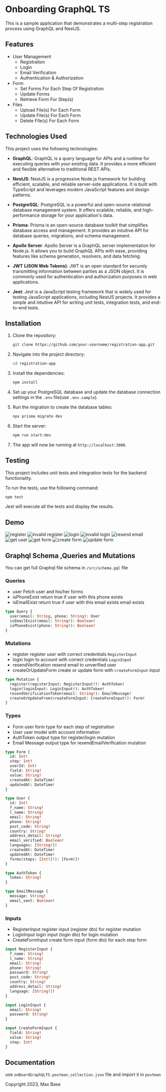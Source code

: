 # Onboarding GraphQL TS

This is a sample application that demonstrates a multi-step registration process using GraphQL and NestJS.

## Features

- User Management
  - Registration
  - Login
  - Email Verification
  - Authentication & Authorization
- Form
  - Set Forms For Each Step Of Registration
  - Update Forms
  - Retrieve Form For Step(s)
- Files
  - Upload File(s) For Each Form
  - Update File(s) For Each Form
  - Delete FIle(s) For Each Form

## Technologies Used

This project uses the following technologies:

- **GraphQL**: GraphQL is a query language for APIs and a runtime for executing queries with your existing data. It provides a more efficient and flexible alternative to traditional REST APIs.

- **NestJS**: NestJS is a progressive Node.js framework for building efficient, scalable, and reliable server-side applications. It is built with TypeScript and leverages modern JavaScript features and design patterns.

- **PostgreSQL**: PostgreSQL is a powerful and open-source relational database management system. It offers scalable, reliable, and high-performance storage for your application's data.

- **Prisma**: Prisma is an open-source database toolkit that simplifies database access and management. It provides an intuitive API for database queries, migrations, and schema management.

- **Apollo Server**: Apollo Server is a GraphQL server implementation for Node.js. It allows you to build GraphQL APIs with ease, providing features like schema generation, resolvers, and data fetching.

- **JWT (JSON Web Tokens)**: JWT is an open standard for securely transmitting information between parties as a JSON object. It is commonly used for authentication and authorization purposes in web applications.

- **Jest**: Jest is a JavaScript testing framework that is widely used for testing JavaScript applications, including NestJS projects. It provides a simple and intuitive API for writing unit tests, integration tests, and end-to-end tests.

## Installation

1. Clone the repository:

   ```bash
   git clone https://github.com/your-username/registration-app.git
   ```

2. Navigate into the project directory:

   ```bash
   cd registration-app
   ```

3. Install the dependencies:

   ```bash
   npm install
   ```

4. Set up your PostgreSQL database and update the database connection settings in the `.env` file(use `.env.sample`).

5. Run the migration to create the database tables:

   ```bash
   npx prisma migrate dev
   ```

6. Start the server:

   ```bash
   npm run start:dev
   ```

7. The app will now be running at `http://localhost:3000`.

## Testing

This project includes unit tests and integration tests for the backend functionality.

To run the tests, use the following command:

```bash
npm test
```

Jest will execute all the tests and display the results.

## Demo

![register](./screenshots/register.png)
![invalid register](./screenshots/invalid_register.png)
![login](./screenshots/login.png)
![invalid login](./screenshots/invalid_login.png)
![resend email](./screenshots/resend_email.png)
![get user](./screenshots/user.png)
![get form](./screenshots/get_form.png)
![create form](./screenshots/create_form.png)
![update form](./screenshots/update_form.png)

## Graphql Schema ,Queries and Mutations

You can get full Graphql file schema in `/src/schema.gql` file

### Queries

- user
  Fetch user and his/her forms
- isPhoneExist
  return true if user with this phone exists
- isEmailExist
  return true if user with this email exists email exists

```graphql
type Query {
  user(email: String, phone: String): User
  isEmailExist(email: String!): Boolean!
  isPhoneExist(phone: String!): Boolean!
}
```

### Mutations

- register
  register user with correct credentials `RegisterInput`
- login
  login to account with correct credentials `LoginInput`
- resendVerification
  resend email to unverified user
- createOrUpdateForm
  create or update form with `createFormInput` input

```graphql
type Mutation {
  register(registerInput: RegisterInput!): AuthToken!
  login(loginInput: LoginInput!): AuthToken!
  resendVerificationToken(email: String!): EmailMessage!
  createOrUpdateFrom(createFormInput: CreateFormInput!): Form!
}
```

### Types

- Form
  user form type for each step of registration
- User
  user model with account information
- AuthToken
  output type for register/login mutation
- Email Message
  output type for resendEmailVerification mutation

```graphql
type Form {
  id: Int!
  step: Int!
  userId: Int!
  field: String!
  value: String!
  createdAt: DateTime!
  updatedAt: DateTime!
}

type User {
  id: Int!
  f_name: String!
  l_name: String!
  email: String!
  phone: String!
  post_code: String!
  country: String!
  address_detail: String!
  email_verified: Boolean!
  languages: [String!]!
  createdAt: DateTime!
  updatedAt: DateTime!
  forms(steps: [Int!]!): [Form!]!
}

type AuthToken {
  token: String!
}

type EmailMessage {
  message: String!
  email_sent: Boolean!
}
```

### Inputs

- RegisterInput
  register input (register dto) for register mutation
- LoginInput
  login input (login dto) for login mutation
- CreateFormInput
  create form input (form dto) for each step form

```graphql
input RegisterInput {
  f_name: String!
  l_name: String!
  email: String!
  phone: String!
  password: String!
  post_code: String!
  country: String!
  address_detail: String!
  language: [String!]!
}

input LoginInput {
  email: String!
  password: String!
}

input CreateFormInput {
  field: String!
  value: String!
  step: Int!
}
```

## Documentation

use `onBoardGraphQLTS.postman_collection.json` file and import it in `postman`

Copyright 2023, Max Base
